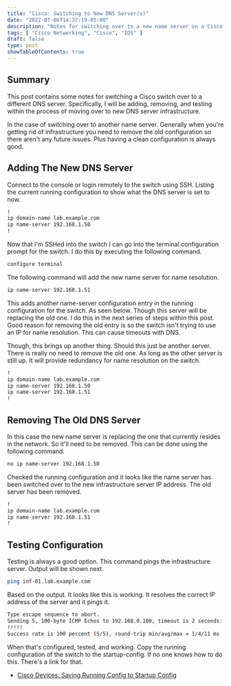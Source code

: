 ```yaml
---
title: "Cisco: Switching to New DNS Server(s)"
date: "2022-07-06T14:37:19-05:00"
description: "Notes for switching over to a new name server on a Cisco switch."
tags: [ "Cisco Networking", "Cisco", "IOS" ]
draft: false
type: post
showTableOfContents: true
---
```


## Summary

This post contains some notes for switching a Cisco switch over to a
different DNS server. Specifically, I will be adding, removing, and
testing within the process of moving over to new DNS server
infrastructure.

In the case of switching over to another name server. Generally when you're
getting rid of infrastructure you need to remove the old configuration
so there aren't any future issues. Plus having a clean configuration is
always good.

## Adding The New DNS Server

Connect to the console or login remotely to the switch using SSH.
Listing the current running configuration to show what the DNS server is
set to now.

```sh
!
ip domain-name lab.example.com
ip name-server 192.168.1.50
!
```

Now that I'm SSHed into the switch I can go into the terminal
configuration prompt for the switch. I do this by executing the
following command.

```sh
configure terminal
```

The following command will add the new name server for name resolution.

```sh
ip name-server 192.168.1.51
```

This adds another name-server configuration entry in the running
configuration for the switch. As seen below. Though this server will 
be replacing the old one. I do this in the next series of steps within
this post. Good reason for removing the old entry is so the switch isn't
trying to use an IP for name resolution. This can cause timeouts with
DNS.

Though, this brings up another thing. Should this just be another
server. There is really no need to remove the old one. As long as the
other server is still up. It will provide redundancy for name resolution
on the switch.

```sh
!
ip domain-name lab.example.com
ip name-server 192.168.1.50
ip name-server 192.168.1.51
!
```

## Removing The Old DNS Server

In this case the new name server is replacing the one that currently
resides in the network. So it'll need to be removed. This can be done
using the following command.

```sh
no ip name-server 192.168.1.50
```

Checked the running configuration and it looks like the name server has
been switched over to the new infrastructure server IP address. The old
server has been removed.

```sh
!
ip domain-name lab.example.com
ip name-server 192.168.1.51
!
```

## Testing Configuration

Testing is always a good option. This command pings the infrastructure
server. Output will be shown next.

```sh
ping inf-01.lab.example.com
```

Based on the output. It looks like this is working. It resolves the
correct IP address of the server and it pings it.

```sh
Type escape sequence to abort.
Sending 5, 100-byte ICMP Echos to 192.168.0.100, timeout is 2 seconds:
!!!!!
Success rate is 100 percent (5/5), round-trip min/avg/max = 1/4/11 ms
```

When that's configured, tested, and working. Copy the running 
configuration of the switch to the startup-config. If no one knows how 
to do this. There's a link for that.

- [Cisco Devices: Saving Running Config to Startup Config](https://info.n3s0.tech/2022/07/06/20220706143715)

